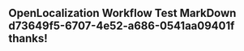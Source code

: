 <properties
ms.topic="hero-topic"
ms.test1="hero-topic"
ms.test2="test"/>

## OpenLocalization Workflow Test MarkDown d73649f5-6707-4e52-a686-0541aa09401f thanks!
